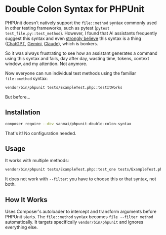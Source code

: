 # Double Colon Syntax for PHPUnit

PHPUnit doesn't natively support the `file::method` syntax commonly used in other testing frameworks, such as pytest (`pytest test_file.py::test_method`). However, I found that AI assistants frequently suggest this syntax and even [strongly believe](https://tonsky.me/blog/gaslight-driven-development/) this syntax is a thing ([ChatGPT](https://chatgpt.com/s/t_687dfae8a4a481919793103c446e4d4f), [Gemini](https://g.co/gemini/share/402ff27b5910), [Claude](https://claude.ai/share/a1a12793-0eeb-4214-9d0a-87de3d4b5de2)), which is bonkers.

So it was always frustrating to see how an assistant generates a command using this syntax and fails, day after day, wasting time, tokens, context window, and my attention. Not anymore.

Now everyone can run individual test methods using the familiar `file::method` syntax:

```bash
vendor/bin/phpunit tests/ExampleTest.php::testItWorks
```

But before...

## Installation

```bash
composer require --dev sanmai/phpunit-double-colon-syntax
```

That's it! No configuration needed.

## Usage

It works with multiple methods:

```bash
vendor/bin/phpunit tests/ExampleTest.php::test_one tests/ExampleTest.php::test_two
```

It does not work with `--filter`: you have to choose this or that syntax, not both.

## How It Works

Uses Composer's autoloader to intercept and transform arguments before PHPUnit starts. The `file::method` syntax becomes `file --filter method` automatically. It targets specifically `vendor/bin/phpunit` and ignores everything else.
